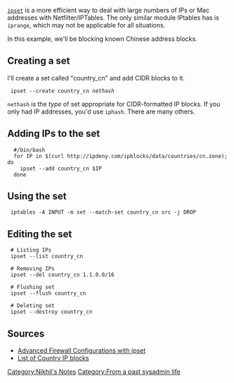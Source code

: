 [`ipset`](http://ipset.netfilter.org/) is a more efficient way to deal
with large numbers of IPs or Mac addresses with Netfilter/IPTables. The
only similar module IPtables has is `iprange`, which may not be
applicable for all situations.

In this example, we'll be blocking known Chinese address blocks.

Creating a set
--------------

I'll create a set called "country\_cn" and add CIDR blocks to it.

` ipset --create country_cn `*`nethash`*

`nethash` is the *type* of set appropriate for CIDR-formatted IP blocks.
If you only had IP addresses, you'd use `iphash`. There are many others.

Adding IPs to the set
---------------------

      #/bin/bash
      for IP in $(curl http://ipdeny.com/ipblocks/data/countries/cn.zone); do
        ipset --add country_cn $IP
      done

Using the set
-------------

` iptables -A INPUT -m set --match-set country_cn src -j DROP `

Editing the set
---------------

` # Listing IPs`  
` ipset --list country_cn`  
` `  
` # Removing IPs`  
` ipset --del country_cn 1.1.0.0/16`  
` `  
` # Flushing set`  
` ipset --flush country_cn`  
` `  
` # Deleting set`  
` ipset --destroy country_cn`

Sources
-------

-   [Advanced Firewall Configurations with
    ipset](http://www.linuxjournal.com/content/advanced-firewall-configurations-ipset?page=0,2)
-   [List of Country IP blocks](http://ipdeny.com/)

[Category:Nikhil's Notes](Category:Nikhil's_Notes "wikilink")
[Category:From a past sysadmin
life](Category:From_a_past_sysadmin_life "wikilink")
